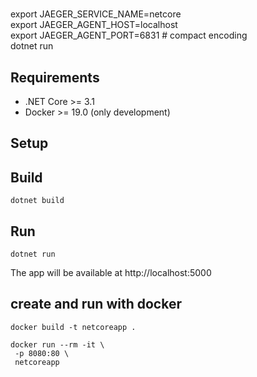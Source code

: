 # 

export JAEGER_SERVICE_NAME=netcore \
export JAEGER_AGENT_HOST=localhost \
export JAEGER_AGENT_PORT=6831 # compact encoding \
dotnet run

## Requirements

- .NET Core >= 3.1
- Docker >= 19.0 (only development)

## Setup

## Build

```
dotnet build
```

## Run

```
dotnet run
```

The app will be available at http://localhost:5000

## create and run with docker

```
docker build -t netcoreapp .
```

```
docker run --rm -it \
 -p 8080:80 \
 netcoreapp
```
